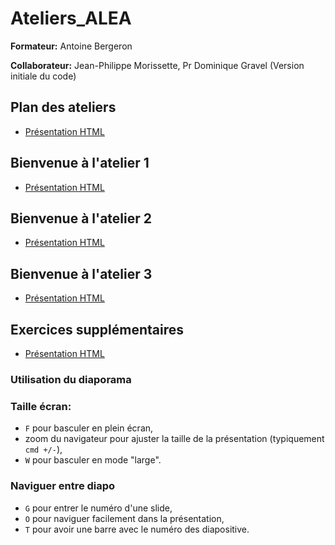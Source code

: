 # Ateliers_ALEA

**Formateur:** Antoine Bergeron

**Collaborateur:** Jean-Philippe Morissette, Pr Dominique Gravel (Version initiale du code)

## Plan des ateliers

- [Présentation HTML](https://AntoineBergeron.github.io/Ateliers_ALEA/Plan_Ateliers)

## Bienvenue à l'atelier 1

- [Présentation HTML](https://AntoineBergeron.github.io/Ateliers_ALEA/Atelier_1)

## Bienvenue à l'atelier 2

- [Présentation HTML](https://AntoineBergeron.github.io/Ateliers_ALEA/Atelier_2)

## Bienvenue à l'atelier 3

- [Présentation HTML](https://AntoineBergeron.github.io/Ateliers_ALEA/Atelier_3)

## Exercices supplémentaires

- [Présentation HTML](https://AntoineBergeron.github.io/Ateliers_ALEA/Exercices_supplémentaires)


### Utilisation du diaporama

### Taille écran:

  - `F` pour basculer en plein écran,
  - zoom du navigateur pour ajuster la taille de la présentation (typiquement `cmd +/-`),
  - `W` pour basculer en mode "large".

### Naviguer entre diapo

  - `G` pour entrer le numéro d'une slide,
  - `O` pour naviguer facilement dans la présentation,
  - `T` pour avoir une barre avec le numéro des diapositive.
